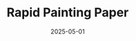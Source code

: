 ---
date: "2025-05-01"
draft: false
title: "Rapid Painting Paper"
description: "Un joc de dibuix ràpid en paper real"
icon: "fas fa-pencil-alt"  # fontawesome icon pack : https://fontawesome.com/icons/


######################### banner #####################
banner:
  title: "Rapid Painting Paper"
  image: "images/products/rapid-painting-paper/ipad_landscape.webp"
  content : "Un joc de dibuix ràpid i divertit en paper real. Paraules divertides, esbossos ràpids i moltes rialles!"
  button:
    enable : true
    label : "Descarregar a l'App Store"
    link : "https://apps.apple.com/do/app/rapid-painting-paper/id6743800708?uo=2"
  background_class: "bg-light"


######################### about this product #####################
about_this_product:
  enable: true
  title: "Dibuixa, riu i competeix <br> amb paper real!"
  content: "Rapid Painting Paper és un joc de dibuix ràpid que combina la diversió digital amb l'experiència de dibuixar en paper real. Desenvolupat amb Flutter per a múltiples plataformes, actualment disponible per a iOS."
  background_class: ""

  features:
  - title: "Dibuix en Paper Real"
    icon: "fas fa-pencil-alt"
    content: "**Connecta el món digital amb l'experiència tàctil del paper**


    Dibuixa en paper real mentre el joc et proposa paraules divertides i cronometra els teus esbossos.
    
    * Utilitza qualsevol paper i llapis que tinguis a mà

    * Sense necessitat de tauletes gràfiques o pantalles tàctils

    * Recupera la sensació de dibuixar a mà alçada en un joc modern
    "

  - title: "Joc Ràpid i Social"
    icon: "fas fa-users"
    content: "**Perfecte per a reunions amb amics i família**


    Competeix amb els teus amics en rondes ràpides de dibuix i endevinació.
    
    * Paraules divertides i desafiants per posar a prova la teva creativitat

    * Cronòmetre ajustable per augmentar la pressió i les rialles

    * Ideal per a festes, reunions familiars o tardes de jocs
    "

      
######################### product_info #####################
product_info:
  enable : true
  title: "Diversió multiplataforma <br> Experiència única"
  content: "Desenvolupat amb Flutter per oferir la mateixa experiència de qualitat en diferents dispositius. Una barreja perfecta entre tecnologia i creativitat tradicional."
  background_class: "bg-light"
  features:
  - image: "images/products/01.jpg"
    content : "##### Per a Amants dels Jocs de Taula


    Rapid Painting Paper porta la diversió dels jocs de taula tradicionals al món digital, sense perdre l'essència del dibuix a mà. És la combinació perfecta entre tecnologia i tradició.

    <br><br>

    ##### Per a Famílies i Amics

    Un joc que uneix generacions. Els més petits gaudiran dibuixant mentre els adults s'ho passen bé amb les paraules més desafiants. Perfecte per a qualsevol reunió social.
    "

  - image: "images/products/02.jpg"
    content : "##### Per a Artistes Aficionats


    Posa a prova les teves habilitats de dibuix sota pressió! No importa si ets un artista experimentat o un principiant, el joc s'adapta a tots els nivells.

    <br><br>

    ##### Per a Festes i Esdeveniments

    Anima qualsevol festa o esdeveniment amb un joc que fa que tothom participi. Ràpid d'aprendre, fàcil de jugar i garanteix moltes rialles.
    "


######################### Intro Video #####################
intro_video:
  enable: true
  title: "Mira com funciona Rapid Painting Paper"
  content: "Un joc de dibuix ràpid que combina la diversió digital amb l'experiència de dibuixar en paper real."
  video_url: "https://www.youtube.com/embed/dyZcRRWiuuw"
  video_thumbnail: "images/products/02.jpg"
  background_class: ""

      
######################### content_and_image_ordered #####################
content_and_image_ordered:
  enable : true
  block:
  - title : "Dibuixa en paper real amb la diversió d'un joc digital"
    background_class : "bg-light"
    images:
    - "images/service-1.png"
    - "images/service-2.png"
    - "images/service-3.png"
    content : "Rapid Painting Paper combina el millor dels dos mons: la sensació tàctil de dibuixar amb llapis i paper, i la diversió i dinamisme d'un joc digital. L'aplicació et proposa paraules, cronometra els teus dibuixos i gestiona les puntuacions, mentre tu et concentres en la part més divertida: dibuixar i endevinar!"
      
  - title : "Desenvolupat amb Flutter per a una experiència multiplataforma"
    background_class : ""
    images:
    - "images/service-1.png"
    content : "Creat amb Flutter, Rapid Painting Paper ofereix una experiència d'usuari fluida i consistent en diferents plataformes. Actualment disponible per a iOS, aviat arribarà a més dispositius perquè tothom pugui gaudir d'aquest joc innovador que barreja el món digital amb el dibuix tradicional."
      
  - title : "Perfecte per a qualsevol ocasió social"
    background_class : "bg-light"
    images:
    - "images/service-2.png"
    content : "Tant si estàs en una reunió familiar, una festa amb amics o una tarda tranquil·la a casa, Rapid Painting Paper s'adapta a qualsevol situació. Configura la dificultat, ajusta el temps i comença a dibuixar! Les rialles estan garantides quan veieu els resultats dels dibuixos fets sota pressió."
      
  - title : "Un joc que uneix generacions"
    background_class : ""
    images:
    - "images/service-3.png"
    content : "Des dels més petits fins als avis, tothom pot participar i gaudir de Rapid Painting Paper. El joc és intuïtiu i fàcil d'aprendre, però ofereix reptes per a tots els nivells d'habilitat. Una manera divertida de desconnectar de les pantalles mentre utilitzes la tecnologia de manera creativa."

      
######################### CTA #####################
cta:
  enable : true
  title : "Comença a dibuixar i a riure avui mateix!"
  content : "Descarrega Rapid Painting Paper a l'App Store i descobreix una nova manera de gaudir del dibuix en paper real amb amics i família."
  background_class: ""
  button:
    enable : true
    label : "Descarregar a l'App Store"
    link : "https://apps.apple.com/do/app/rapid-painting-paper/id6743800708?uo=2"

---